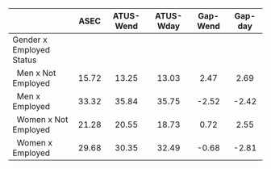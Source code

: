 
|                      |         ASEC |    ATUS-Wend |    ATUS-Wday |     Gap-Wend |      Gap-day |
| -------------------- | :----------: | :----------: | :----------: | :----------: | :----------: |
| Gender x Employed Status |              |              |              |              |              |
| &nbsp;&nbsp;Men x Not Employed |        15.72 |        13.25 |        13.03 |         2.47 |         2.69 |
| &nbsp;&nbsp;Men x Employed |        33.32 |        35.84 |        35.75 |        -2.52 |        -2.42 |
| &nbsp;&nbsp;Women x Not Employed |        21.28 |        20.55 |        18.73 |         0.72 |         2.55 |
| &nbsp;&nbsp;Women x Employed |        29.68 |        30.35 |        32.49 |        -0.68 |        -2.81 |

